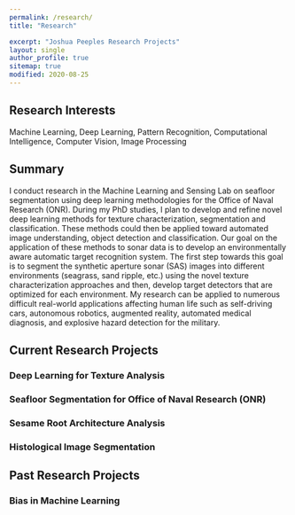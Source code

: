 ```yaml
---
permalink: /research/
title: "Research"

excerpt: "Joshua Peeples Research Projects"
layout: single
author_profile: true
sitemap: true
modified: 2020-08-25
---
```

## Research Interests
 Machine Learning, Deep Learning, Pattern Recognition, Computational Intelligence, Computer Vision, Image Processing
## Summary
I conduct research in the Machine Learning and Sensing Lab on seafloor segmentation using deep learning methodologies for the Office of Naval Research (ONR). During my PhD studies, I plan to develop and refine novel deep learning methods for texture characterization, segmentation and classification. These methods could then be applied toward automated image understanding, object detection and classification. Our goal on the application of these methods to sonar data is to develop an environmentally aware automatic target recognition system. The first step towards this goal is to segment the synthetic aperture sonar (SAS) images into different environments (seagrass, sand ripple, etc.) using the novel texture characterization approaches and then, develop target detectors that are optimized for each environment. My research can be applied to numerous difficult real-world applications affecting human life such as self-driving cars, autonomous robotics, augmented reality, automated medical diagnosis, and explosive hazard detection for the military.  

## Current Research Projects

### Deep Learning for Texture Analysis

### Seafloor Segmentation for Office of Naval Research (ONR)

### Sesame Root Architecture Analysis

### Histological Image Segmentation

## Past Research Projects

### Bias in Machine Learning

